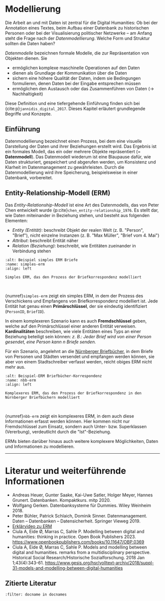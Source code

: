 # Modellierung
 
Die Arbeit an und mit Daten ist zentral für die Digital Humanities: Ob bei der Annotation eines Textes, beim Aufbau einer Datenbank zu historischen Personen oder bei der Visualisierung politischer Netzwerke – am Anfang steht die Frage nach der *Datenmodellierung*. Welche Form und Struktur sollten die Daten haben?

*Datenmodelle* bezeichnen formale Modelle, die zur Repräsentation von Objekten dienen. Sie
- ermöglichen komplexe maschinelle Operationen auf den Daten
- dienen als Grundlage der Kommunikation über die Daten
- sichern eine höhere Qualität der Daten, indem sie Bedingungen formulieren, denen Daten bei der Eingabe entsprechen müssen
- ermöglichen den Austausch oder das Zusammenführen von Daten (→ Nachhaltigkeit)

Diese Definition und eine tiefergehende Einführung finden sich bei {cite:p}`jannidis_digital_2017`. Dieses Kapitel erläutert grundlegende Begriffe und Konzepte.

## Einführung
Datenmodellierung bezeichnet einen Prozess, bei dem eine visuelle Darstellung der Daten und ihrer Beziehungen erstellt wird. Das Ergebnis ist ein formales Modell, das ein oder mehrere Objekte repräsentiert (= **Datenmodell**). Das Datenmodell wiederum ist eine Blaupause dafür, wie Daten strukturiert, gespeichert und abgerufen werden, um Konsistenz und Klarheit im Datenmanagement zu gewährleisten. Durch die Datenmodellierung wird ihre Speicherung, beispielsweise in einer Datenbank, vorbereitet.

## Entity-Relationship-Modell (ERM)
Das *Entity-Relationship-Modell* ist eine Art des Datenmodells, das von Peter Chen entwickelt wurde {p:cite}`chen_entity-relationship_1976`. Es stellt dar, wie Daten miteinander in Beziehung stehen, und besteht aus folgenden Elementen:
- *Entity (Entität)*: beschreibt Objekt der realen Welt (z. B. "Person", "Brief"), nicht einzelne Instanzen (z. B. "Max Müller", "Brief vom 4. Mai")
- *Attribut*: beschreibt Entität näher
- *Relation (Beziehung)*: beschreibt, wie Entitäten zueinander in Verbindung stehen

```{figure} ../img/simples-erm.drawio.png
:alt: Beispiel simples ERM Briefe
:name: simples-erm
:align: left

Simples ERM, das den Prozess der Briefkorrespondenz modelliert
```
<br/>

{numref}`simples-erm` zeigt ein simples ERM, in dem der Prozess des Verschickens und Empfangens von Briefkorrespondenz modelliert ist. Jede Entität hat genau einen **Primärschlüssel**, der sie eindeutig identifiziert (`PersonID`, `BriefID`).

In einem komplexeren Szenario kann es auch **Fremdschlüssel** geben, welche auf den Primärschlüssel einer anderen Entität verweisen. **Kardinalitäten** beschreiben, wie viele Entitäten eines Typs an einer Beziehung beteiligt sein können: *z. B.: Jeder Brief wird von einer Person gesendet, eine Person kann n Briefe senden.*

Für ein Szenario, angelehnt an die [Nürnberger Briefbücher](http://lme70.informatik.uni-erlangen.de:8060/exist/apps/nuernberger-briefbuecher/index.html), in dem Briefe von Personen und Städten versendet und empfangen werden können, sie aber von einem Stadtschreiber verfasst werden, reicht obiges ERM nicht mehr aus. 

```{figure} ../img/erm-briefbuecher.drawio.png
:alt: Beispiel-ERM Briefbücher-Korrespondenz
:name: nbb-erm
:align: left

Komplexeres ERM, das den Prozess der Briefkorrespondenz in den Nürnberger Briefbüchern modelliert
```
<br/>

{numref}`nbb-erm` zeigt ein komplexeres ERM, in dem auch diese Informationen erfasst werden können. Hier kommen nicht nur Fremdschlüssel zum Einsatz, sondern auch Unter- bzw. Superklassen (Vererbung), verdeutlicht durch die "Ist"-Beziehung. 

ERMs bieten darüber hinaus auch weitere komplexere Möglichkeiten, Daten und Informationen zu modellieren.


---
# Literatur und weiterführende Informationen
- Andreas Heuer, Gunter Saake, Kai-Uwe Satler, Holger Meyer, Hannes Grunert. Datenbanken. Kompaktkurs. mitp 2020.
- Wolfgang Gerken. Datenbanksysteme für Dummies. Wiley Weinheim 2018.
- Peter Bühler, Patrick Schlaich, Dominik Sinner. Datenmanagement. Daten – Datenbanken – Datensicherheit. Springer Vieweg 2019.
- [Erklärvideo zu ERM](https://studyflix.de/informatik/er-modell-7476?topic_id=16) 
- Ciula A, Eide Ø, Marras C, Sahle P. Modelling between digital and humanities: thinking in practice. Open Book Publishers 2023. https://www.openbookpublishers.com/books/10.11647/OBP.0369
- Ciula A, Eide Ø, Marras C, Sahle P. Models and modelling between digital and humanities. remarks from a multidisciplinary perspective. Historical Social Research/Historische Sozialforschung. 2018 Jan 1;43(4):343-61. https://www.gesis.org/hsr/volltext-archiv/2018/suppl-31-models-and-modelling-between-digital-humanities 


## Zitierte Literatur

```{bibliography}
:filter: docname in docnames
```

